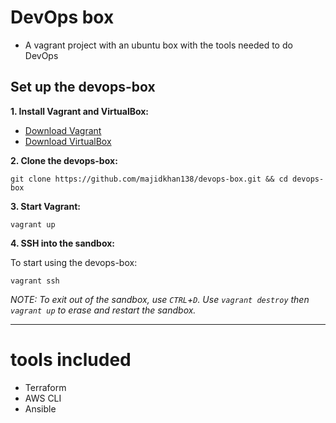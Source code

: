 # DevOps box
* A vagrant project with an ubuntu box with the tools needed to do DevOps

## Set up the devops-box

**1. Install Vagrant and VirtualBox:**

- [Download Vagrant](https://www.vagrantup.com/downloads.html)
- [Download VirtualBox](https://www.virtualbox.org/wiki/Downloads)

**2. Clone the devops-box:**


```
git clone https://github.com/majidkhan138/devops-box.git && cd devops-box
```

**3. Start Vagrant:**

```
vagrant up
```


**4. SSH into the sandbox:**

To start using the devops-box:

```
vagrant ssh
```

_NOTE: To exit out of the sandbox, use `CTRL`+`D`.
Use `vagrant destroy` then `vagrant up` to erase and restart the sandbox._

---

# tools included
* Terraform
* AWS CLI
* Ansible
